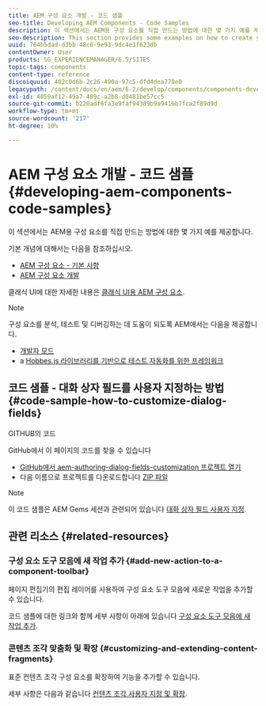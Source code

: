 ```yaml
---
title: AEM 구성 요소 개발 - 코드 샘플
seo-title: Developing AEM Components - Code Samples
description: 이 섹션에서는 AEM용 구성 요소를 직접 만드는 방법에 대한 몇 가지 예를 제공합니다.
seo-description: This section provides some examples on how to create your own components for AEM.
uuid: 764b5dad-d3bb-48c6-9e93-9dc4e3f623db
contentOwner: User
products: SG_EXPERIENCEMANAGER/6.5/SITES
topic-tags: components
content-type: reference
discoiquuid: 402c0d6b-2c26-490a-97c5-dfd4dea778e0
legacypath: /content/docs/en/aem/6-2/develop/components/components-develop
exl-id: 4059af12-49a7-489c-a2b8-d0481be57cc5
source-git-commit: b220adf6fa3e9faf94389b9a9416b7fca2f89d9d
workflow-type: tm+mt
source-wordcount: '217'
ht-degree: 10%

---
```


# AEM 구성 요소 개발 - 코드 샘플{#developing-aem-components-code-samples}

이 섹션에서는 AEM용 구성 요소를 직접 만드는 방법에 대한 몇 가지 예를 제공합니다.

기본 개념에 대해서는 다음을 참조하십시오.

* [AEM 구성 요소 - 기본 사항](/help/sites-developing/components-basics.md)
* [AEM 구성 요소 개발](/help/sites-developing/developing-components.md)

클래식 UI에 대한 자세한 내용은 [클래식 UI용 AEM 구성 요소](/help/sites-developing/developing-components-classic.md).

>[!NOTE]
>
>구성 요소를 분석, 테스트 및 디버깅하는 데 도움이 되도록 AEM에서는 다음을 제공합니다.
>
>* [개발자 모드](/help/sites-developing/developer-mode.md)
>* a [Hobbes.js 라이브러리를 기반으로 테스트 자동화를 위한 프레임워크](/help/sites-developing/hobbes.md)
>


## 코드 샘플 - 대화 상자 필드를 사용자 지정하는 방법 {#code-sample-how-to-customize-dialog-fields}

GITHUB의 코드

GitHub에서 이 페이지의 코드를 찾을 수 있습니다

* [GitHub에서 aem-authoring-dialog-fields-customization 프로젝트 열기](https://github.com/Adobe-Marketing-Cloud/aem-authoring-dialog-fields-customization)
* 다음 이름으로 프로젝트를 다운로드합니다 [ZIP 파일](https://github.com/Adobe-Marketing-Cloud/aem-authoring-dialog-fields-customization/archive/master.zip)

>[!NOTE]
>
>이 코드 샘플은 AEM Gems 세션과 관련되어 있습니다 [대화 상자 필드 사용자 지정](https://docs.adobe.com/content/ddc/en/gems/customizing-dialog-fields-in-touch-ui.html).

## 관련 리소스 {#related-resources}

### 구성 요소 도구 모음에 새 작업 추가 {#add-new-action-to-a-component-toolbar}

페이지 편집기의 편집 레이어를 사용하여 구성 요소 도구 모음에 새로운 작업을 추가할 수 있습니다.

코드 샘플에 대한 링크와 함께 세부 사항이 아래에 있습니다 [구성 요소 도구 모음에 새 작업 추가](/help/sites-developing/customizing-page-authoring-touch.md#add-new-action-to-a-component-toolbar).

### 콘텐츠 조각 맞춤화 및 확장 {#customizing-and-extending-content-fragments}

표준 컨텐츠 조각 구성 요소를 확장하여 기능을 추가할 수 있습니다.

세부 사항은 다음과 같습니다 [컨텐츠 조각 사용자 지정 및 확장](/help/sites-developing/customizing-content-fragments.md).
